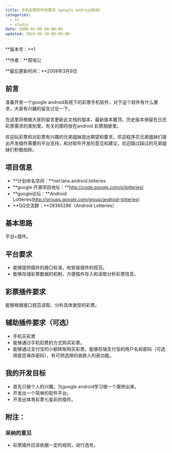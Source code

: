 ```yaml
---
title: 手机彩票软件的需求（google android系统）
categories:
  - it
  - studio
date: 2008-03-09 00:00:00
updated: 2024-08-30 00:00:00
---
```


**版本号：**1

**作者：**周培公

**最后更新时间：**2008年3月9日

## 前言 ## 

准备开发一个google android系统下的彩票手机软件，对于这个软件有什么要求，大家有兴趣的留言讨论一下。 

在这里将根据大家的留言更新此文档的版本，最新版本置顶，历史版本保留在日志彩票需求的类别里。有关的图将放在android 彩票相册里。 

欢迎玩彩票和对彩票有兴趣的兄弟姐妹提出期望和要求，欢迎程序员兄弟姐妹们提出开发插件需要的平台支持，和对软件开发的意见和建议，欢迎路过踩过的兄弟姐妹们积极拍砖。 

## 项目信息 ## 

- **计划命名空间：**net.lanx.android.lotteries 
- **google 开源项目地址：**http://code.google.com/p/lotteries/ 
- **google论坛：**Android Lotteries(http://groups.google.com/group/android-lotteries) 
- **QQ交流群：**28365286（Android Lotteries） 

## 基本思路 ##

平台+插件。 

## 平台要求 ##

- 能够提供插件的接口标准，和安装插件的规范。 
- 能够存储彩票数据的机制，方便插件存入和读取分析彩票信息。 

## 彩票插件要求 ## 

能够根据接口规范读取、分析具体类型的彩票。 

## 辅助插件要求（可选） ##

- 手机买彩票 
- 能够通过手机扣费的方式购买彩票。 
- 能够通过支付宝的小额转账购买彩票。能够存储支付宝的用户名和密码（可选择是否保存密码），有可供选择的收款人列表功能。 

## 我的开发目标 ## 

- 首先只做个人的兴趣，为google android学习做一个案例出来。 
- 开发出一个简单的软件平台。 
- 开发出体育彩票七星彩的插件。 


## 附注： ## 

### 采纳的意见  ###

- 彩票插件应该依据一定的规则，进行选号。